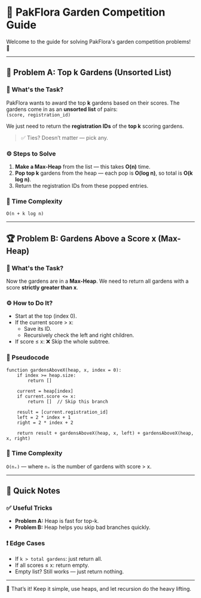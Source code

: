 
# 🌿 PakFlora Garden Competition Guide

Welcome to the guide for solving PakFlora's garden competition problems! 💐

---

## 🥇 Problem A: Top k Gardens (Unsorted List)

### 📌 What's the Task?
PakFlora wants to award the top **k** gardens based on their scores. The gardens come in as an **unsorted list** of pairs:  
`(score, registration_id)`

We just need to return the **registration IDs** of the **top k** scoring gardens.

> ✅ Ties? Doesn’t matter — pick any.

### ⚙️ Steps to Solve
1. **Make a Max-Heap** from the list — this takes **O(n)** time.
2. **Pop top k** gardens from the heap — each pop is **O(log n)**, so total is **O(k log n)**.
3. Return the registration IDs from these popped entries.

### 🧠 Time Complexity
`O(n + k log n)`

---

## 🏆 Problem B: Gardens Above a Score x (Max-Heap)

### 📌 What's the Task?
Now the gardens are in a **Max-Heap**. We need to return all gardens with a score **strictly greater than x**.

### ⚙️ How to Do It?
- Start at the top (index 0).
- If the current score > x:
  - Save its ID.
  - Recursively check the left and right children.
- If score ≤ x: ❌ Skip the whole subtree.

### 🔣 Pseudocode
```
function gardensAboveX(heap, x, index = 0):
    if index >= heap.size:
        return []

    current = heap[index]
    if current.score <= x:
        return []  // Skip this branch

    result = [current.registration_id]
    left = 2 * index + 1
    right = 2 * index + 2

    return result + gardensAboveX(heap, x, left) + gardensAboveX(heap, x, right)
```

### 🧠 Time Complexity
`O(nₓ)` — where `nₓ` is the number of gardens with score > x.

---

## 🧾 Quick Notes

### ✅ Useful Tricks
- **Problem A:** Heap is fast for top-k.
- **Problem B:** Heap helps you skip bad branches quickly.

### ❗ Edge Cases
- If `k > total gardens`: just return all.
- If all scores ≤ x: return empty.
- Empty list? Still works — just return nothing.

---

🎉 That’s it! Keep it simple, use heaps, and let recursion do the heavy lifting.
